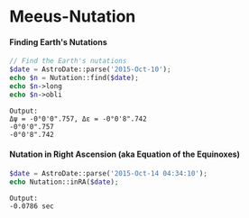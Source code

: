 Meeus-Nutation
==============

#### Finding Earth's Nutations
```php
// Find the Earth's nutations
$date = AstroDate::parse('2015-Oct-10');
echo $n = Nutation::find($date);
echo $n->long
echo $n->obli
```
```
Output:
Δψ = -0°0'0".757, Δε = -0°0'8".742
-0°0'0".757
-0°0'8".742
```

#### Nutation in Right Ascension (aka Equation of the Equinoxes)
```php
$date = AstroDate::parse('2015-Oct-14 04:34:10');
echo Nutation::inRA($date);
```
```
Output: 
-0.0786 sec
```
